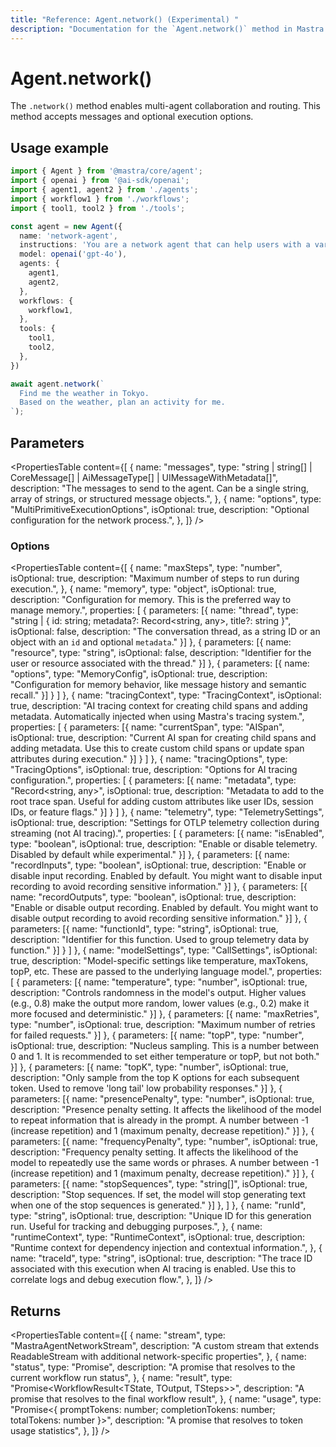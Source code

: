 ```yaml
---
title: "Reference: Agent.network() (Experimental) "
description: "Documentation for the `Agent.network()` method in Mastra agents, which enables multi-agent collaboration and routing."
---
```



# Agent.network()

<NetworkCallout />

The `.network()` method enables multi-agent collaboration and routing. This method accepts messages and optional execution options.

## Usage example

```typescript copy
import { Agent } from '@mastra/core/agent';
import { openai } from '@ai-sdk/openai';
import { agent1, agent2 } from './agents';
import { workflow1 } from './workflows';
import { tool1, tool2 } from './tools';

const agent = new Agent({
  name: 'network-agent',
  instructions: 'You are a network agent that can help users with a variety of tasks.',
  model: openai('gpt-4o'),
  agents: {
    agent1,
    agent2,
  },
  workflows: {
    workflow1,
  },
  tools: {
    tool1,
    tool2,
  },
})

await agent.network(`
  Find me the weather in Tokyo. 
  Based on the weather, plan an activity for me.
`);
```

## Parameters

<PropertiesTable
  content={[
    {
      name: "messages",
      type: "string | string[] | CoreMessage[] | AiMessageType[] | UIMessageWithMetadata[]",
      description: "The messages to send to the agent. Can be a single string, array of strings, or structured message objects.",
    },
    {
      name: "options",
      type: "MultiPrimitiveExecutionOptions",
      isOptional: true,
      description: "Optional configuration for the network process.",
    },
  ]}
/>

### Options

<PropertiesTable
  content={[
    {
      name: "maxSteps",
      type: "number",
      isOptional: true,
      description: "Maximum number of steps to run during execution.",
    },
    {
      name: "memory",
      type: "object",
      isOptional: true,
      description: "Configuration for memory. This is the preferred way to manage memory.",
      properties: [
        {
          parameters: [{
              name: "thread",
              type: "string | { id: string; metadata?: Record<string, any>, title?: string }",
              isOptional: false,
              description: "The conversation thread, as a string ID or an object with an `id` and optional `metadata`."
          }]
        },
        {
          parameters: [{
              name: "resource",
              type: "string",
              isOptional: false,
              description: "Identifier for the user or resource associated with the thread."
          }]
        },
        {
          parameters: [{
              name: "options",
              type: "MemoryConfig",
              isOptional: true,
              description: "Configuration for memory behavior, like message history and semantic recall."
          }]
        }
      ]
    },
    {
      name: "tracingContext",
      type: "TracingContext",
      isOptional: true,
      description: "AI tracing context for creating child spans and adding metadata. Automatically injected when using Mastra's tracing system.",
      properties: [
        {
          parameters: [{
            name: "currentSpan",
            type: "AISpan",
            isOptional: true,
            description: "Current AI span for creating child spans and adding metadata. Use this to create custom child spans or update span attributes during execution."
          }]
        }
      ]
    },
    {
      name: "tracingOptions",
      type: "TracingOptions",
      isOptional: true,
      description: "Options for AI tracing configuration.",
      properties: [
        {
          parameters: [{
            name: "metadata",
            type: "Record<string, any>",
            isOptional: true,
            description: "Metadata to add to the root trace span. Useful for adding custom attributes like user IDs, session IDs, or feature flags."
          }]
        }
      ]
    },
    {
      name: "telemetry",
      type: "TelemetrySettings",
      isOptional: true,
      description:
        "Settings for OTLP telemetry collection during streaming (not AI tracing).",
      properties: [
        {
          parameters: [{
            name: "isEnabled",
            type: "boolean",
            isOptional: true,
            description: "Enable or disable telemetry. Disabled by default while experimental."
          }]
        },
        {
          parameters: [{
            name: "recordInputs",
            type: "boolean",
            isOptional: true,
            description: "Enable or disable input recording. Enabled by default. You might want to disable input recording to avoid recording sensitive information."
          }]
        },
        {
          parameters: [{
            name: "recordOutputs",
            type: "boolean",
            isOptional: true,
            description: "Enable or disable output recording. Enabled by default. You might want to disable output recording to avoid recording sensitive information."
          }]
        },
        {
          parameters: [{
            name: "functionId",
            type: "string",
            isOptional: true,
            description: "Identifier for this function. Used to group telemetry data by function."
          }]
        }
      ]
    },
    {
      name: "modelSettings",
      type: "CallSettings",
      isOptional: true,
      description:
        "Model-specific settings like temperature, maxTokens, topP, etc. These are passed to the underlying language model.",
      properties: [
        {
          parameters: [{
            name: "temperature",
            type: "number",
            isOptional: true,
            description: "Controls randomness in the model's output. Higher values (e.g., 0.8) make the output more random, lower values (e.g., 0.2) make it more focused and deterministic."
          }]
        },
        {
          parameters: [{
            name: "maxRetries",
            type: "number",
            isOptional: true,
            description: "Maximum number of retries for failed requests."
          }]
        },
        {
          parameters: [{
            name: "topP",
            type: "number",
            isOptional: true,
            description: "Nucleus sampling. This is a number between 0 and 1. It is recommended to set either temperature or topP, but not both."
          }]
        },
        {
          parameters: [{
            name: "topK",
            type: "number",
            isOptional: true,
            description: "Only sample from the top K options for each subsequent token. Used to remove 'long tail' low probability responses."
          }]
        },
        {
          parameters: [{
            name: "presencePenalty",
            type: "number",
            isOptional: true,
            description: "Presence penalty setting. It affects the likelihood of the model to repeat information that is already in the prompt. A number between -1 (increase repetition) and 1 (maximum penalty, decrease repetition)."
          }]
        },
        {
          parameters: [{
            name: "frequencyPenalty",
            type: "number",
            isOptional: true,
            description: "Frequency penalty setting. It affects the likelihood of the model to repeatedly use the same words or phrases. A number between -1 (increase repetition) and 1 (maximum penalty, decrease repetition)."
          }]
        },
        {
          parameters: [{
            name: "stopSequences",
            type: "string[]",
            isOptional: true,
            description: "Stop sequences. If set, the model will stop generating text when one of the stop sequences is generated."
          }]
        },
      ]
    },
    {
      name: "runId",
      type: "string",
      isOptional: true,
      description: "Unique ID for this generation run. Useful for tracking and debugging purposes.",
    },
    {
      name: "runtimeContext",
      type: "RuntimeContext",
      isOptional: true,
      description: "Runtime context for dependency injection and contextual information.",
    },
    {
      name: "traceId",
      type: "string",
      isOptional: true,
      description: "The trace ID associated with this execution when AI tracing is enabled. Use this to correlate logs and debug execution flow.",
    },
  ]}
/>

## Returns

<PropertiesTable
  content={[
    {
      name: "stream",
      type: "MastraAgentNetworkStream<NetworkChunkType>",
      description: "A custom stream that extends ReadableStream<NetworkChunkType> with additional network-specific properties",
    },
    {
      name: "status",
      type: "Promise<RunStatus>",
      description: "A promise that resolves to the current workflow run status",
    },
    {
      name: "result",
      type: "Promise<WorkflowResult<TState, TOutput, TSteps>>",
      description: "A promise that resolves to the final workflow result",
    },
    {
      name: "usage",
      type: "Promise<{ promptTokens: number; completionTokens: number; totalTokens: number }>",
      description: "A promise that resolves to token usage statistics",
    },
  ]}
/>
